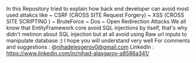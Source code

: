 In this Repository tried to explain how back end developer can avoid most used attakcs like
~ CSRF (CROSS SITE Request Forgery)
~ XSS (CROSS SITE SCRIPTING )
~ BruteForce
~ Dos
~ Open Redirection Attacks
We all know that EntityFramework core avoid SQL injections by itself, that's why didn't metinon about SQL injection but at all avoid using Raw url inputs to manipulate database :)
I hope you will understand very well
For comments and suggestions : @nihadelesgerov0@gmail.com
LinkedIn : https://www.linkedin.com/in/nihad-alasgarov-a8586a341/
